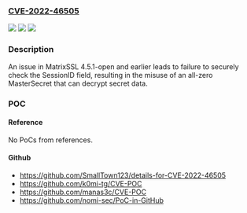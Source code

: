 ### [CVE-2022-46505](https://cve.mitre.org/cgi-bin/cvename.cgi?name=CVE-2022-46505)
![](https://img.shields.io/static/v1?label=Product&message=n%2Fa&color=blue)
![](https://img.shields.io/static/v1?label=Version&message=n%2Fa&color=blue)
![](https://img.shields.io/static/v1?label=Vulnerability&message=n%2Fa&color=brighgreen)

### Description

An issue in MatrixSSL 4.5.1-open and earlier leads to failure to securely check the SessionID field, resulting in the misuse of an all-zero MasterSecret that can decrypt secret data.

### POC

#### Reference
No PoCs from references.

#### Github
- https://github.com/SmallTown123/details-for-CVE-2022-46505
- https://github.com/k0mi-tg/CVE-POC
- https://github.com/manas3c/CVE-POC
- https://github.com/nomi-sec/PoC-in-GitHub


